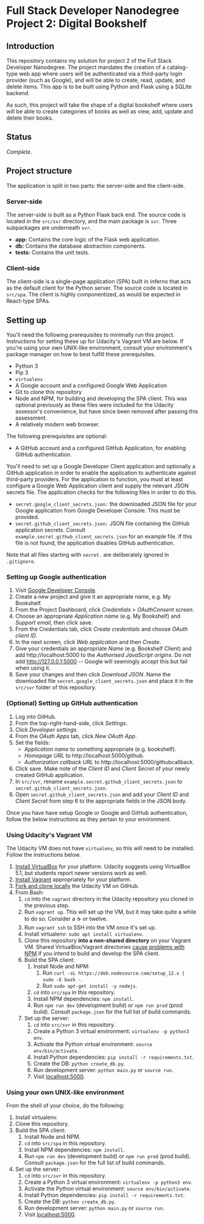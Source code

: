 # Full Stack Developer Nanodegree Project 2: Digital Bookshelf

## Introduction

This repository contains my solution for project 2 of the Full Stack Developer Nanodegree. The project mandates the creation of a catalog-type web app where users will be authenticated via a third-party login provider (such as Google), and will be able to create, read, update, and delete items. This app is to be built using Python and Flask using a SQLite backend.

As such, this project will take the shape of a digital bookshelf where users will be able to create categories of books as well as view, add, update and delete their books.

## Status

_Complete._

## Project structure

The application is split in two parts: the server-side and the client-side.

### Server-side

The server-side is built as a Python Flask back end. The source code is located in the `src/svr` directory, and the main package is `svr`. Three subpackages are underneath `svr`.

* **app:** Contains the core logic of the Flask web application.
* **db:** Contains the database abstraction components.
* **tests:** Contains the unit tests.

### Client-side

The client-side is a single-page application (SPA) built in Inferno that acts as the default client for the Python server. The source code is located in `src/spa`. The client is highly componentized, as would be expected in React-type SPAs.

## Setting up

You'll need the following prerequisites to minimally run this project. Instructions for setting these up for Udacity's Vagrant VM are below. If you're using your own UNIX-like environment, consult your environment's package manager on how to best fulfill these prerequisites.

* Python 3
* Pip 3
* `virtualenv`
* A Google account and a configured Google Web Application
* Git to clone this repository
* Node and NPM, for building and developing the SPA client. This was optional previously as these files were included for the Udacity assessor's convenience, but have since been removed after passing this assessment.
* A relatively modern web browser.

The following prerequisites are optional:

* A GitHub account and a configured GitHub Application, for enabling GitHub authentication.

You'll need to set up a Google Developer Client application and optionally a GitHub application in order to enable the application to authenticate against third-party providers. For the application to function, you must at least configure a Google Web Application client and supply the relevant JSON secrets file. The application checks for the following files in order to do this.

* `secret.google_client_secrets.json:` the downloaded JSON file for your Google application from Google Developer Console. This must be provided.
* `secret.github_client_secrets.json:` JSON file containing the GitHub application secrets. Consult `example.secret.github_client_secrets.json` for an example file. If this file is not found, the application disables GitHub authentication.

Note that all files starting with `secret.` are deliberately ignored in `.gitignore`.

### Setting up Google authentication

1. Visit [Google Developer Console](https://console.developers.google.com/).
2. Create a new project and give it an appropriate name, e.g. My Bookshelf.
3. From the Project Dashboard, click _Credentials_ > _OAuthConsent screen_.
4. Choose an appropriate _Application name_ (e.g. My Bookshelf) and _Support email_, then click save.
5. From the Credentials tab, click _Create credentials_ and choose _OAuth client ID_.
6. In the next screen, click _Web application_ and then _Create_.
7. Give your credentials an appropriate _Name_ (e.g. Bookshelf Client) and add http://localhost:5000 to the _Authorised JavaScript origins_. Do not add http://127.0.0.1:5000 -- Google will seemingly accept this but fail when using it.
8. Save your changes and then click _Download JSON_. Name the downloaded file `secret.google_client_secrets.json` and place it in the `src/svr` folder of this repository.

### (Optional) Setting up GitHub authentication

1. Log into GitHub.
2. From the top-right-hand-side, click _Settings_.
3. Click _Developer settings_.
4. From the _OAuth Apps_ tab, click _New OAuth App_.
5. Set the fields:
    * _Application name_ to something appropriate (e.g. bookshelf).
    * _Homepage URL_ to http://localhost:5000/github.
    * _Authorization callback URL_ to http://localhost:5000/githubcallback.
6. Click save. Make note of the _Client ID_ and _Client Secret_ of your newly created GitHub application.
7. In `src/svr`, rename `example.secret.github_client_secrets.json` to `secret.github_client_secrets.json`.
8. Open `secret.github_client_secrets.json` and add your _Client ID_ and _Client Secret_ from step 6 to the appropriate fields in the JSON body.

Once you have have setup Google or Google and GitHub authentication, follow the below instructions as they pertain to your environment.

### Using Udacity's Vagrant VM

The Udacity VM does not have `virtualenv`, so this will need to be installed. Follow the instructions below.

1. [Install VirtualBox](https://www.virtualbox.org/wiki/Download_Old_Builds_5_1) for your platform. Udacity suggests using VirtualBox 5.1, but students report newer versions work as well.
2. [Install Vagrant](https://www.vagrantup.com/downloads.html) appropriately for your platform.
3. [Fork and clone locally](https://github.com/udacity/fullstack-nanodegree-vm) the Udacity VM on GitHub.
4. From Bash:
    1. `cd` into the `vagrant` directory in the Udacity repository you cloned in the previous step.
    2. Run `vagrant up`. This will set up the VM, but it may take quite a while to do so. Consider a :coffee: or twelve.
    3. Run `vagrant ssh` to SSH into the VM once it's set up.
    4. Install virtualenv: `sudo apt install virtualenv`.
    5. Clone this repository **into a non-shared directory** on your Vagrant VM. Shared VirtualBox/Vagrant directories [cause problems with NPM](https://github.com/npm/npm/issues/992) if you intend to build and develop the SPA client.
    6. Build the SPA client:
        1. Install Node and NPM:
            1. Run `curl -sL https://deb.nodesource.com/setup_12.x | sudo -E bash -`.
            2. Run `sudo apt-get install -y nodejs`.
        2. `cd` into `src/spa` in this repository.
        3. Install NPM dependencies: `npm install`.
        4. Run `npm run dev` (development build) or `npm run prod` (prod build). Consult `package.json` for the full list of build commands.
    7. Set up the server:
        1. `cd` into `src/svr` in this repository.
        2. Create a Python 3 virtual environment: `virtualenv -p python3 env`.
        3. Activate the Python virtual environment: `source env/bin/activate`.
        4. Install Python dependencies: `pip install -r requirements.txt`.
        5. Create the DB: `python create_db.py`.
        6. Run development server: `python main.py` or `source run`.
        7. Visit [localhost:5000](http://localhost:5000).

### Using your own UNIX-like environment

From the shell of your choice, do the following:

1. Install virtualenv.
2. Clone this repository.
3. Build the SPA client:
    1. Install Node and NPM.
    2. `cd` into `src/spa` in this repository.
    3. Install NPM dependencies: `npm install`.
    4. Run `npm run dev` (development build) or `npm run prod` (prod build). Consult `package.json` for the full list of build commands.
4. Set up the server:
    1. `cd` into `src/svr` in this repository.
    2. Create a Python 3 virtual environment: `virtualenv -p python3 env`.
    3. Activate the Python virtual environment: `source env/bin/activate`.
    4. Install Python dependencies: `pip install -r requirements.txt`.
    5. Create the DB: `python create_db.py`.
    6. Run development server: `python main.py` or `source run`.
    7. Visit [localhost:5000](http://localhost:5000).
